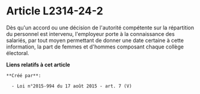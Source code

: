 # Article L2314-24-2

Dès qu'un accord ou une décision de l'autorité compétente sur la répartition du personnel est intervenu, l'employeur porte à
la connaissance des salariés, par tout moyen permettant de donner une date certaine à cette information, la part de femmes et
d'hommes composant chaque collège électoral.

**Liens relatifs à cet article**

	**Créé par**:

	  - Loi n°2015-994 du 17 août 2015 - art. 7 (V)
